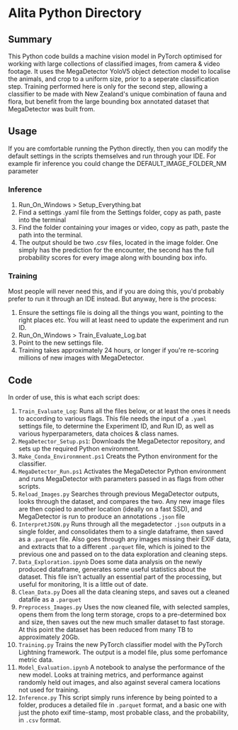 # Alita Python Directory

## Summary
This Python code builds a machine vision model in PyTorch optimised for working with large collections of classified images, from camera  & video footage.  It uses the MegaDetector YoloV5 object detection model to localise the animals, and crop to a uniform size, prior to a seperate classification step.  Training performed here is only for the second step, allowing a classifier to be made with New Zealand's unique combination of fauna and flora, but benefit from the large bounding box annotated dataset that MegaDetector was built from.


## Usage

If you are comfortable running the Python directly, then you can modify the default settings in the scripts themselves and run through your IDE.  For example fir inference you could change the DEFAULT_IMAGE_FOLDER_NM   parameter

### Inference
1. Run_On_Windows > Setup_Everything.bat
2. Find a settings .yaml file from the Settings folder, copy as path, paste into the terminal
3. Find the folder containing your images or video, copy as path, paste the path into the terminal.
4. The output should be two .csv files, located in the image folder.  One simply has the prediction for the encounter, the second has the full probability scores for every image along with bounding box info.

### Training 
Most people will never need this, and if you are doing this, you'd probably prefer to run it through an IDE instead.  But anyway, here is the process:
1. Ensure the settings file is doing all the things you want, pointing to the right places etc.  You will at least need to update the experiment and run ID.
2. Run_On_Windows > Train_Evaluate_Log.bat
3. Point to the new settings file.
3. Training takes approximately 24 hours, or longer if you're re-scoring millions of new images with MegaDetector.  

## Code
In order of use, this is what each script does:

1. `Train_Evaluate_Log`: Runs all the files below, or at least the ones it needs to according to various flags.  This file needs the input of a `.yaml` settings file, to determine the Experiment ID, and Run ID, as well as various hyperparameters, data choices & class names.
2. `MegaDetector_Setup.ps1`:  Downloads the MegaDetector repository, and sets up the required Python environment.
2. `Make_Conda_Environmnent.ps1` Creats the Python environment for the classifier.
3. `MegaDetector_Run.ps1` Activates the MegaDetector Python environment and runs MegaDetector with parameters passed in as flags from other scripts.
4. `Reload_Images.py` Searches through previous MegaDetector outputs, looks through the dataset, and compares the two.  Any new image files are then copied to another location (ideally on a fast SSD), and MegaDetector is run to produce an annotations `.json` file
5. `InterpretJSON.py` Runs through all the megadetector `.json` outputs in a single folder, and consolidates them to a single dataframe, then saved as  a `.parquet` file.  Also goes through any images missing their EXIF data, and extracts that to a different `.parquet` file, which is joined to the previous one and passed on to the data exploration and cleaning steps.
6. `Data_Exploration.ipynb` Does some data analysis on the newly produced dataframe, generates some useful statistics about the dataset.  This file isn't actually an essential part of the processing, but useful for monitoring, It is a little out of date.
7. `Clean_Data.py` Does all the data cleaning steps, and saves out a cleaned datafile as a `.parquet`
8. `Preprocess_Images.py` Uses the now cleaned file, with selected samples, opens them from the long term storage, crops to a pre-determined box and size, then saves out the new much smaller dataset to fast storage.  At this point the dataset has been reduced from many TB to approximately 20Gb.
9. `Training.py` Trains the new PyTorch classifier model with the PyTorch Lightning framework.  The output is a model file, plus some perfomance metric data.
10. `Model_Evaluation.ipynb` A notebook to analyse the performance of the new model.  Looks at training metrics, and performance against randomly held out images, and also against several camera locations not used for training.
11. `Inference.py` This script simply runs inference by being pointed to a folder, produces a detailed file in `.parquet` format, and a basic one with just the photo exif time-stamp, most probable class, and the probability, in `.csv` format.